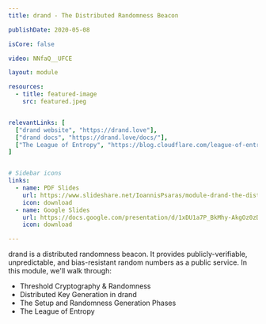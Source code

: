 ```yaml
---
title: drand - The Distributed Randomness Beacon

publishDate: 2020-05-08

isCore: false

video: NNfaQ__UFCE

layout: module

resources:
  - title: featured-image
    src: featured.jpeg


relevantLinks: [
  ["drand website", "https://drand.love"],
  ["drand docs", "https://drand.love/docs/"],
  ["The League of Entropy", "https://blog.cloudflare.com/league-of-entropy/"]
]


# Sidebar icons
links:
  - name: PDF Slides
    url: https://www.slideshare.net/IoannisPsaras/module-drand-the-distributed-randomness-beacon
    icon: download
  - name: Google Slides
    url: https://docs.google.com/presentation/d/1xDU1a7P_BkMhy-AkgOz0zDGqsGsE7HKx2bfwlzZ5fWc/edit?usp=sharing
    icon: download

---
```


drand is a distributed randomness beacon. It provides publicly-verifiable, unpredictable, and bias-resistant random numbers as a public service. In this module, we'll walk through:
  - Threshold Cryptography & Randomness
  - Distributed Key Generation in drand
  - The Setup and Randomness Generation Phases
  - The League of Entropy
<!--more-->
